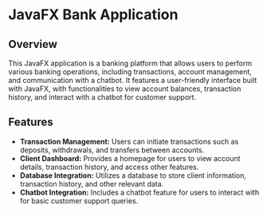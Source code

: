 # JavaFX Bank Application

## Overview

This JavaFX application is a banking platform that allows users to perform various banking operations, including transactions, account management, and communication with a chatbot. It features a user-friendly interface built with JavaFX, with functionalities to view account balances, transaction history, and interact with a chatbot for customer support.

## Features

- **Transaction Management:** Users can initiate transactions such as deposits, withdrawals, and transfers between accounts.
- **Client Dashboard:** Provides a homepage for users to view account details, transaction history, and access other features.
- **Database Integration:** Utilizes a database to store client information, transaction history, and other relevant data.
- **Chatbot Integration:** Includes a chatbot feature for users to interact with for basic customer support queries.
